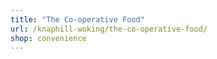 ```yaml
---
title: "The Co-operative Food"
url: /knaphill-woking/the-co-operative-food/
shop: convenience
---
```

